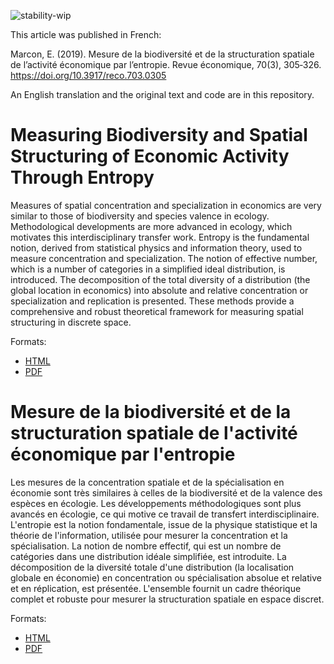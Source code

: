 ![stability-wip](https://img.shields.io/badge/lifecycle-stable-brightgreen.svg)

This article was published in French:

Marcon, E. (2019). Mesure de la biodiversité et de la structuration spatiale de l’activité économique par l’entropie. Revue économique, 70(3), 305‑326. https://doi.org/10.3917/reco.703.0305

An English translation and the original text and code are in this repository.


# Measuring Biodiversity and Spatial Structuring of Economic Activity Through Entropy

Measures of spatial concentration and specialization in economics are very similar to those of biodiversity and species valence in ecology. Methodological developments are more advanced in ecology, which motivates this interdisciplinary transfer work. Entropy is the fundamental notion, derived from statistical physics and information theory, used to measure concentration and specialization. The notion of effective number, which is a number of categories in a simplified ideal distribution, is introduced. The decomposition of the total diversity of a distribution (the global location in economics) into absolute and relative concentration or specialization and replication is presented. These methods provide a comprehensive and robust theoretical framework for measuring spatial structuring in discrete space.

Formats:

- [HTML](https://EricMarcon.github.io/Revue-Economique-2019/Revue-Economique-2019.en.html)
- [PDF](https://EricMarcon.github.io/Revue-Economique-2019/Revue-Economique-2019.en.pdf)



# Mesure de la biodiversité et de la structuration spatiale de l'activité économique par l'entropie

Les mesures de la concentration spatiale et de la spécialisation en économie sont très similaires à celles de la biodiversité et de la valence des espèces en écologie. Les développements méthodologiques sont plus avancés en écologie, ce qui motive ce travail de transfert interdisciplinaire. L'entropie est la notion fondamentale, issue de la physique statistique et la théorie de l'information, utilisée pour mesurer la concentration et la spécialisation. La notion de nombre effectif, qui est un nombre de catégories dans une distribution idéale simplifiée, est introduite. La décomposition de la diversité totale d'une distribution (la localisation globale en économie) en concentration ou spécialisation absolue et relative et en réplication, est présentée. L'ensemble fournit un cadre théorique complet et robuste pour mesurer la structuration spatiale en espace discret.

Formats:

- [HTML](https://EricMarcon.github.io/Revue-Economique-2019/Revue-Economique-2019.html)
- [PDF](https://EricMarcon.github.io/Revue-Economique-2019/Revue-Economique-2019.pdf)
